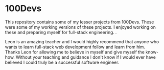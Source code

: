 # 100Devs
This repository contains some of my lesser projects from 100Devs. These were some of my working versions of these projects. I enjoyed working on these and preparing myself for full-stack engineering. .

Leon is an amazing teacher and I would highly recommend that anyone who wants to learn full-stack web development follow and learn from him. Thanks Leon for allowing me to believe in myself and give myself the know-how. Without your teaching and guidance I don't know if I would ever have believed I could truly be a successful software engineer.
